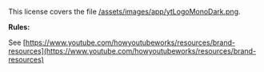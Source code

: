 This license covers the file [/assets/images/app/ytLogoMonoDark.png](/assets/images/app/ytLogoMonoDark.png).

**Rules:**

See [https://www.youtube.com/howyoutubeworks/resources/brand-resources](https://www.youtube.com/howyoutubeworks/resources/brand-resources)